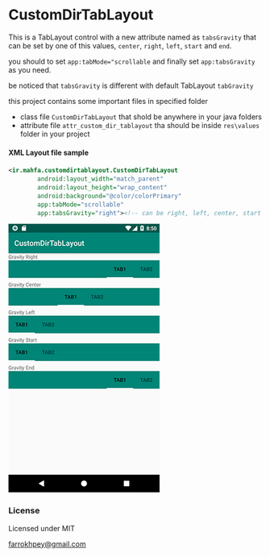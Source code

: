 # CustomDirTabLayout

This is a TabLayout control with a new attribute named as `tabsGravity` that can be set by one of this values, `center`, `right`, `left`, `start` and `end`.

you should to set `app:tabMode="scrollable` and finally set `app:tabsGravity` as you need.

be noticed that `tabsGravity` is different with default TabLayout `tabGravity`

this project contains some important files in specified folder

* class file `CustomDirTabLayout` that shold be anywhere in your java folders
* attribute file `attr_custom_dir_tablayout` tha should be inside `res\values` folder in your project
 
#### XML Layout file sample

```xml
<ir.mahfa.customdirtablayout.CustomDirTabLayout
        android:layout_width="match_parent"
        android:layout_height="wrap_content"
        android:background="@color/colorPrimary"
        app:tabMode="scrollable"
        app:tabsGravity="right"><!-- can be right, left, center, start or end -->
```

 ![Screenshot](screenshot.png)



### License
Licensed under MIT

farrokhpey@gmail.com
